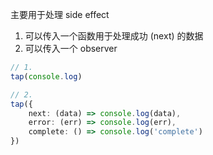 主要用于处理 side effect

1. 可以传入一个函数用于处理成功 (next) 的数据
2. 可以传入一个 observer

```ts
// 1. 
tap(console.log)

// 2.
tap({
	next: (data) => console.log(data),
	error: (err) => console.log(err),
	complete: () => console.log('complete')
})
```